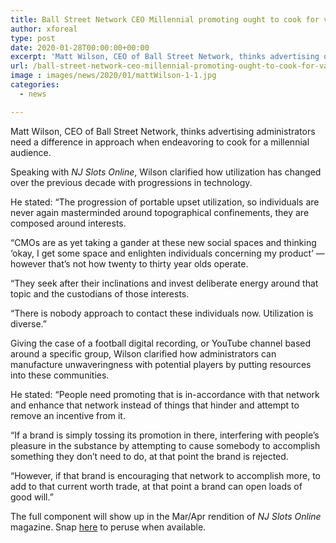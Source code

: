 ```yaml
---
title: Ball Street Network CEO Millennial promoting ought to cook for various consumption
author: xforeal 
type: post
date: 2020-01-28T00:00:00+00:00
excerpt: 'Matt Wilson, CEO of Ball Street Network, thinks advertising officials need a difference in approach when endeavoring to cook for a millennial audience '
url: /ball-street-network-ceo-millennial-promoting-ought-to-cook-for-various-consumption/
image : images/news/2020/01/mattWilson-1-1.jpg
categories:
  - news

---
```

Matt Wilson, CEO of Ball Street Network, thinks advertising administrators need a difference in approach when endeavoring to cook for a millennial audience.

Speaking with _NJ Slots Online_, Wilson clarified how utilization has changed over the previous decade with progressions in technology.

He stated: &ldquo;The progression of portable upset utilization, so individuals are never again masterminded around topographical confinements, they are composed around interests.

&ldquo;CMOs are as yet taking a gander at these new social spaces and thinking &lsquo;okay, I get some space and enlighten individuals concerning my product&rsquo; &#8212; however that&rsquo;s not how twenty to thirty year olds operate.

&ldquo;They seek after their inclinations and invest deliberate energy around that topic and the custodians of those interests.

&ldquo;There is nobody approach to contact these individuals now. Utilization is diverse.&rdquo;

Giving the case of a football digital recording, or YouTube channel based around a specific group, Wilson clarified how administrators can manufacture unwaveringness with potential players by putting resources into these communities.

He stated: &ldquo;People need promoting that is in-accordance with that network and enhance that network instead of things that hinder and attempt to remove an incentive from it.

&ldquo;If a brand is simply tossing its promotion in there, interfering with people&rsquo;s pleasure in the substance by attempting to cause somebody to accomplish something they don&rsquo;t need to do, at that point the brand is rejected.

&ldquo;However, if that brand is encouraging that network to accomplish more, to add to that current worth trade, at that point a brand can open loads of good will.&rdquo;

The full component will show up in the Mar/Apr rendition of _NJ Slots Online_ magazine. Snap [here][1] to peruse when available.

 [1]: #